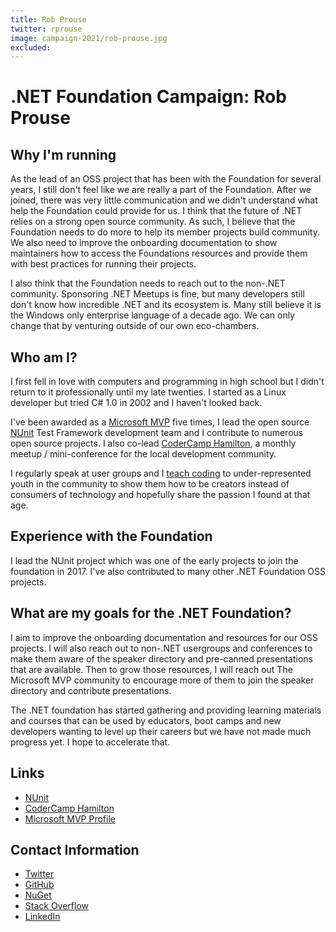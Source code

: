 ```yaml
---
title: Rob Prouse
twitter: rprouse
image: campaign-2021/rob-prouse.jpg
excluded:
---
```


# .NET Foundation Campaign: Rob Prouse

## Why I'm running

As the lead of an OSS project that has been with the Foundation for several years, I still don't feel like we are really a part of the Foundation. After we joined, there was very little communication and we didn't understand what help the Foundation could provide for us. I think that the future of .NET relies on a strong open source community. As such, I believe that the Foundation needs to do more to help its member projects build community. We also need to improve the onboarding documentation to show maintainers how to access the Foundations resources and provide them with best practices for running their projects.

I also think that the Foundation needs to reach out to the non-.NET community. Sponsoring .NET Meetups is fine, but many developers still don't know how incredible .NET and its ecosystem is. Many still believe it is the Windows only enterprise language of a decade ago. We can only change that by venturing outside of our own eco-chambers.

## Who am I?

I first fell in love with computers and programming in high school but I didn't return to it professionally until my late twenties. I started as a Linux developer but tried C# 1.0 in 2002 and I haven't looked back.

I've been awarded as a [Microsoft MVP](https://mvp.microsoft.com/en-us/PublicProfile/5002349?fullName=Rob%20Prouse) five times, I lead the open source [NUnit](https://nunit.org/) Test Framework development team and I contribute to numerous open source projects. I also co-lead [CoderCamp Hamilton](https://www.codercamphamilton.com/), a monthly meetup / mini-conference for the local development community.

I regularly speak at user groups and I [teach coding](https://www.canadalearningcode.ca/) to under-represented youth in the community to show them how to be creators instead of consumers of technology and hopefully share the passion I found at that age.

## Experience with the Foundation

I lead the NUnit project which was one of the early projects to join the foundation in 2017. I've also contributed to many other .NET Foundation OSS projects.

## What are my goals for the .NET Foundation?

I aim to improve the onboarding documentation and resources for our OSS projects. I will also reach out to non-.NET usergroups and conferences to make them aware of the speaker directory and pre-canned presentations that are available. Then to grow those resources, I will reach out The Microsoft MVP community to encourage more of them to join the speaker directory and contribute presentations.

The .NET foundation has started gathering and providing learning materials and courses that can be used by educators, boot camps and new developers wanting to level up their careers but we have not made much progress yet. I hope to accelerate that.

## Links

* [NUnit](https://nunit.org/)
* [CoderCamp Hamilton](https://www.codercamphamilton.com/)
* [Microsoft MVP Profile](https://mvp.microsoft.com/en-us/PublicProfile/5002349?fullName=Rob%20Prouse)

## Contact Information

* [Twitter](https://twitter.com/rprouse)
* [GitHub](https://github.com/rprouse)
* [NuGet](https://www.nuget.org/profiles/rprouse)
* [Stack Overflow](https://stackoverflow.com/users/30827/rob-prouse)
* [LinkedIn](https://www.linkedin.com/in/robprouse)